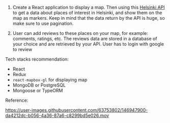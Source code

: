 1. Create a React application to display a map. Then using this [Helsinki API](https://open-api.myhelsinki.fi/doc) to get a data about places of interest in Helsinki, and show them on the map as markers. Keep in mind that the data return by the API is huge, so make sure to use pagination.

2. User can add reviews to these places on your map, for example: comments, ratings, etc. The reviews data are stored in a database of your choice and are retrieved by your API. User has to login with google to review

Tech stacks recommendation:

- React
- Redux
- `react-mapbox-gl` for displaying map
- MongoDB or PostgreSQL
- Mongoose or TypeORM

Reference:

https://user-images.githubusercontent.com/63753802/146947900-da4212dc-b056-4a36-87a6-c8299bd5e026.mov